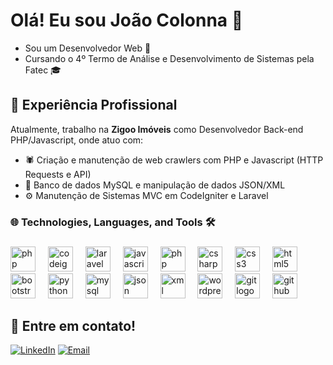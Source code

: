 # Olá! Eu sou João Colonna 👋
<!-- <a href="https://github.com/JoaoColonna">

   <img height=200 align="center" src="https://github-readme-stats.vercel.app/api/top-langs?username=JoaoColonna&layout=compact&theme=github_dark&langs_count=8&card_width=320" />
</a> -->
- Sou um Desenvolvedor Web 🚀
- Cursando o 4º Termo de Análise e Desenvolvimento de Sistemas pela Fatec 🎓

## 💼 Experiência Profissional

Atualmente, trabalho na **Zigoo Imóveis** como Desenvolvedor Back-end PHP/Javascript, onde atuo com:

- 🕷️ Criação e manutenção de web crawlers com PHP e Javascript (HTTP Requests e API)
- 💾 Banco de dados MySQL e manipulação de dados JSON/XML
- ⚙️ Manutenção de Sistemas MVC em CodeIgniter e Laravel
<h3 align="left">🌐 Technologies, Languages, and Tools 🛠</h3>

###

<div align="left">
  <img src="https://cdn.jsdelivr.net/gh/devicons/devicon/icons/php/php-original.svg" height="40" alt="php logo"  />
  <img width="12" />
  <img src="https://cdn.jsdelivr.net/gh/devicons/devicon/icons/codeigniter/codeigniter-plain.svg" height="40" alt="codeigniter logo"  />
  <img width="12" />
  <img src="https://static.cdnlogo.com/logos/l/23/laravel.svg" height="40" alt="laravel logo"  />
  <img width="12" />
  <img src="https://cdn.jsdelivr.net/gh/devicons/devicon/icons/javascript/javascript-original.svg" height="40" alt="javascript logo"  />
  <img width="12" />
  <img src="https://cdn.jsdelivr.net/gh/devicons/devicon/icons/nodejs/nodejs-original.svg" height="40" alt="php logo"  />
  <img width="12" />
  <img src="https://cdn.jsdelivr.net/gh/devicons/devicon/icons/csharp/csharp-original.svg" height="40" alt="csharp logo"  />
  <img width="12" />
  <img src="https://cdn.jsdelivr.net/gh/devicons/devicon/icons/css3/css3-original.svg" height="40" alt="css3 logo"  />
  <img width="12" />
  <img src="https://cdn.jsdelivr.net/gh/devicons/devicon/icons/html5/html5-original.svg" height="40" alt="html5 logo"  />
  <img width="12" />
   <img src="https://cdn.jsdelivr.net/gh/devicons/devicon/icons/bootstrap/bootstrap-original.svg" height="40" alt="bootstrap logo"  />
  <img width="12" />
  <img src="https://cdn.jsdelivr.net/gh/devicons/devicon/icons/python/python-original.svg" height="40" alt="python logo"  />
  <img width="12" />
  <img src="https://cdn.jsdelivr.net/gh/devicons/devicon/icons/mysql/mysql-original.svg" height="40" alt="mysql logo"  />
  <img width="12" />
   <img src="https://cdn.icon-icons.com/icons2/2699/PNG/512/json_logo_icon_168490.png" height="40" alt="json logo"  />
  <img width="12" /> 
    <img src="https://cdn.icon-icons.com/icons2/2790/PNG/512/xml_filetype_icon_177509.png" height="40" alt="xml logo"  />
  <img width="12" /> 
<!--    a  -->
  <img src="https://cdn.jsdelivr.net/gh/devicons/devicon/icons/wordpress/wordpress-original.svg" height="40" alt="wordpress logo"  />
  <img width="12" />
<!--   <img src="https://cdn.jsdelivr.net/gh/devicons/devicon/icons/apache/apache-original.svg" height="40" alt="apache logo"  />
  <img width="12" /> -->
<!--   <img src="https://cdn.jsdelivr.net/gh/devicons/devicon/icons/canva/canva-original.svg" height="40" alt="canva logo"  />
  <img width="12" /> -->
  <img src="https://cdn.jsdelivr.net/gh/devicons/devicon/icons/git/git-original.svg" height="40" alt="git logo"  />
  <img width="12" />
  <img src="https://cdn.jsdelivr.net/gh/devicons/devicon/icons/github/github-original.svg" height="40" alt="github logo"  />
  <img width="12" />
</div>

###



## 📱 Entre em contato!

[![LinkedIn](https://img.shields.io/badge/LinkedIn-%230077B5.svg?&style=for-the-badge&logo=LinkedIn&logoColor=white)](https://www.linkedin.com/in/joao-colonna/)
[![Email](https://img.shields.io/badge/Email-%230077B5.svg?style=for-the-badge&logo=microsoft-outlook&logoColor=white)](mailto:joao.colonna@outlook.com)
